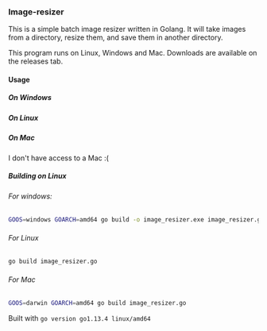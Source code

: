 ### Image-resizer

This is a simple batch image resizer written in Golang. It will take images from a directory, resize them, and save them in another directory.

This program runs on Linux, Windows and Mac. Downloads are available on the releases tab.

#### Usage

##### On Windows

##### On Linux

##### On Mac
I don't have access to a Mac :(

##### Building on Linux

###### For windows:
```bash
GOOS=windows GOARCH=amd64 go build -o image_resizer.exe image_resizer.go
```

###### For Linux
```bash
go build image_resizer.go 
```

###### For Mac
```bash
GOOS=darwin GOARCH=amd64 go build image_resizer.go
```

Built with `go version go1.13.4 linux/amd64`

